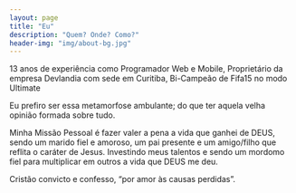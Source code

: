 ```yaml
---
layout: page
title: "Eu"
description: "Quem? Onde? Como?"
header-img: "img/about-bg.jpg"
---
```


<p>13 anos de experiência como Programador Web e Mobile, Proprietário da empresa Devlandia com sede em Curitiba, Bi-Campeão de Fifa15 no modo Ultimate</p>
<p>Eu prefiro ser essa metamorfose ambulante; do que ter aquela velha opinião formada sobre tudo.</p>
<p>Minha Missão Pessoal é fazer valer a pena a vida que ganhei de DEUS, sendo um marido fiel e amoroso, um pai presente e um amigo/filho que reflita o caráter de Jesus. Investindo meus talentos e sendo um mordomo fiel para multiplicar em outros a vida que DEUS me deu.</p>
<p>Cristão convicto e confesso, “por amor às causas perdidas”.</p>
